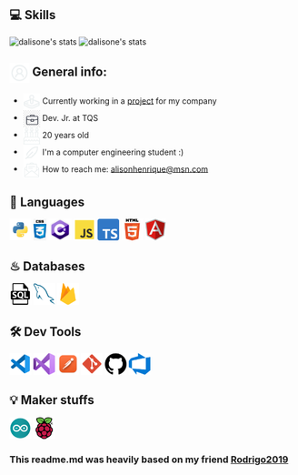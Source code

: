 ## 💻 Skills

![dalisone's stats](https://github-readme-stats-deploy-nu.vercel.app/api/top-langs/?username=dalisone&hide_border=true&theme=tokyonight&layout=compact&langcount=16&hide=Jupyter%20Notebook,JavaScript,CSS,Go,SCSS)
![dalisone's stats](https://github-readme-stats-deploy-nu.vercel.app/api?username=dalisone&theme=tokyonight&hide_border=true%count_private=true&&include_all_commits=true)

<div align='left'>
  <h2><img align='center' width='35' alt="GIF" src="./images/Profile.png"/> General info:</h2>

  - <img align='center' width='30' alt="GIF" src="./images/Game.png"/> Currently working in a <a href="https://github.com/AlexandreWN/ProjetoCampinas_Curitiba">project</a> for my company
  - <img align='center' width='30' alt="GIF" src="./images/work.jpg"/>   Dev. Jr. at TQS 
  - <img align='center' width='30' alt="GIF" src="./images/Birthday.png"/>   20 years old
  - <img align='center' width='30' alt="GIF" src="./images/Study.png"/>   I'm a computer engineering student :)
  - <img align='center' width='30' alt="GIF" src="./images/Mail.png"/>   How to reach me: alisonhenrique@msn.com
</div>

## 💬 Languages
<p>
  <img  height="38" alingn="left" src="./images/python.png" alt="Python"/>
  <img  height="38" alingn="left" src="./images/css3.jpg" alt="CSS" />
  <img  height="38" alingn="left" src="./images/cSharp.png" alt="C#" />
  <img  height="38" alingn="left" src="./images/javascript.png" alt="JavaScript" />
  <img  height="38" alingn="left" src="./images/typescript.png" alt="TypeScript" />
  <img  height="38" alingn="left" src="./images/html.png" alt="Html" />
  <img  height="38" alingn="left" src="./images/angular.png" alt="Angular" />
</p>

## ♨ Databases
<p>
  <img  height="38" alingn="left" src="./images/sql.png" alt="SQL" />
  <img  height="38" alingn="left" src="./images/mysql.png" alt="MySQL" />
  <img  height="38" alingn="left" src="./images/firebase.png" alt="Firebase" />
</p>

## 🛠 Dev Tools
<p>    
  <img  height="38" alingn="left" src="./images/vscode.png" alt="VS Code" />  
  <img  height="38" alingn="left" src="./images/visual.png" alt="Visual Studio 2022" />  
  <img  height="38" alingn="left" src="./images/postman.png" alt="Postman" />
  <img  height="38" alingn="left" src="./images/git.png" alt="Git" />
  <img  height="38" alingn="left" src="./images/github.png" alt="GitHub" />
    <img  height="38" alingn="left" src="./images/azure.png" alt="Azure" />
</p>

## 💡 Maker stuffs
<p>
  <img  width="38" height="38" alingn="left" src="./images/arduino.png" alt="Arduino" />
  <img  width="38" height="38" alingn="left" src="./images/raspberry.png" alt="Raspberty" />  
</p>

### This readme.md was heavily based on my friend [Rodrigo2019](https://github.com/rodrigo2019)
